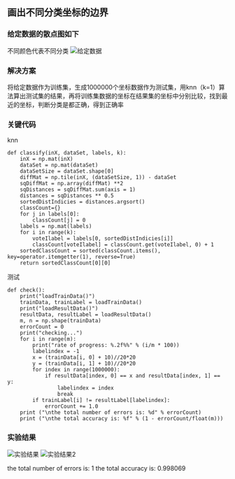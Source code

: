 ## 画出不同分类坐标的边界

### 给定数据的散点图如下
不同颜色代表不同分类
![给定数据][1]

### 解决方案
将给定数据作为训练集，生成1000000个坐标数据作为测试集，用knn（k=1）算法算出测试集的结果，再将训练集数据的坐标在结果集的坐标中分别比较，找到最近的坐标，判断分类是都正确，得到正确率

### 关键代码
knn
```
def classify(inX, dataSet, labels, k):
    inX = np.mat(inX)
    dataSet = np.mat(dataSet)
    dataSetSize = dataSet.shape[0]
    diffMat = np.tile(inX, (dataSetSize, 1)) - dataSet
    sqDiffMat = np.array(diffMat) **2
    sqDistances = sqDiffMat.sum(axis = 1)
    distances = sqDistances ** 0.5
    sortedDistIndicies = distances.argsort()
    classCount={}
    for j in labels[0]:
        classCount[j] = 0
    labels = np.mat(labels)
    for i in range(k):
        voteIlabel = labels[0, sortedDistIndicies[i]]
        classCount[voteIlabel] = classCount.get(voteIlabel, 0) + 1
    sortedClassCount = sorted(classCount.items(), key=operator.itemgetter(1), reverse=True)
    return sortedClassCount[0][0]
```
测试
```
def check():
    print("loadTrainData()")
    trainData, trainLabel = loadTrainData()
    print("loadResultData()")
    resultData, resultLabel = loadResultData()
    m, n = np.shape(trainData)
    errorCount = 0
    print("checking...")
    for i in range(m):
        print("rate of progress: %.2f%%" % (i/m * 100))
        labelindex = -1
        x = (trainData[i, 0] + 10)//20*20
        y = (trainData[i, 1] + 10)//20*20
        for index in range(1000000):
            if resultData[index, 0] == x and resultData[index, 1] == y:
                labelindex = index
                break
        if trainLabel[i] != resultLabel[labelindex]:
            errorCount += 1.0
    print ("\nthe total number of errors is: %d" % errorCount)
    print ("\nthe total accuracy is: %f" % (1 - errorCount/float(m)))

```

### 实验结果
![实验结果][2]
![实验结果2][3]

the total number of errors is: 1
the total accuracy is: 0.998069

  [1]: https://img1.doubanio.com/view/status/m/public/a34af2a4fa6178b.webp
  [2]: https://img3.doubanio.com/view/status/m/public/2fed8cc1ad11190.webp
  [3]: https://img3.doubanio.com/view/status/m/public/1882f5a770fcf0d.webp